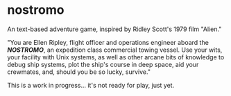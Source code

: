 # nostromo
An text-based adventure game, inspired by Ridley Scott's 1979 film "Alien."

"You are Ellen Ripley, flight officer and operations engineer aboard the **_NOSTROMO_**, an expedition class commercial towing vessel. Use your wits, your facility with Unix systems, as well as other arcane bits of knowledge to debug ship systems, plot the ship's course in deep space, aid your crewmates, and, should you be so lucky, survive."

This is a work in progress... it's not ready for play, just yet.
